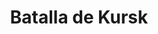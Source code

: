 ﻿---
title: "Batalla de Kursk"
permalink: periodes_454.html
layout: periode
dataInici: 1943-07-05
dataFi: 1943-08-23
sidebar: periodes
pares:
  - id: 351
    title: "Gran Guerra Patria"
    dataInici: "(1941-06-22)"
    dataFi: "(1945-05-07)"

fills:
  - id: 455
    title: "Ofensiva Alemana"
    dataInici: "(1943-07-05)"
    dataFi: "(1943-07-16)"

  - id: 456
    title: "Ofensiva Soviética"
    dataInici: "(1943-07-12)"
    dataFi: "(1943-08-23)"

jocsPrincipals:
  - title: "Clash of Titans: The Tank Battle for Kursk, 1943"
    bggId: 8351
    dataInici: 
    dataFi: 

  - title: "Conflict of Heroes: Storms of Steel! – Kursk 1943"
    bggId: 38823
    dataInici: 
    dataFi: 

jocsEscenaris:
  - title: "En Pointe Toujours III: Koursk 1943"
    bggId: 8441
    dataInici: 
    dataFi: 

  - title: "Kursk: Choque de titanes"
    bggId: 32348
    dataInici: 1943-07-12
    dataFi: 

jocsEpoca:
jocsEpocaEscenaris:
---

